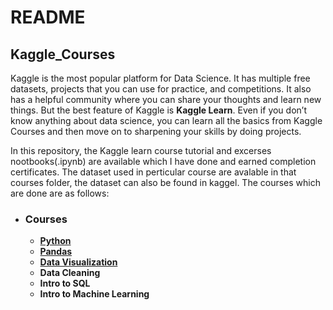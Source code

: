 # README

## Kaggle_Courses

Kaggle is the most popular platform for Data Science. It has multiple free datasets,
projects that you can use for practice, and competitions.
It also has a helpful community where you can share your thoughts and learn new things.
But the best feature of Kaggle is **Kaggle Learn**. Even if you don’t know anything about data science,
you can learn all the basics from Kaggle Courses and then move on to sharpening your skills by doing projects.

In this repository, the Kaggle learn course tutorial and excerses nootbooks(.ipynb) are available
which I have done and earned completion certificates. The dataset used in perticular course are avalable
in that courses folder, the dataset can also be found in kaggel. The courses which are done are as follows:

- ### Courses
  - [**Python**](https://github.com/Bluelord/Kaggle_Courses/blob/02b0089524af5849577d3bd828db05ab20b03674/01%20Python/README.md)
  - [**Pandas**](https://github.com/Bluelord/Kaggle_Courses/blob/cfa3d4df0b90861eb7fdecaca25fe52d93aca4bc/02%20Pandas/README.md)
  - [**Data Visualization**](https://github.com/Bluelord/Kaggle_Courses/blob/f168944b524ad0219075abf5f5374440f7f47ba2/03%20Data%20Visualization/README.md)
  - **Data Cleaning**
  - **Intro to SQL**
  - **Intro to Machine Learning**




